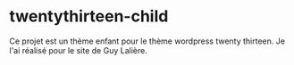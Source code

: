 # twentythirteen-child

Ce projet est un thème enfant pour le thème wordpress twenty thirteen. Je l'ai réalisé pour le site de Guy Lalière.
